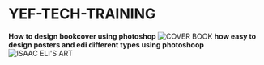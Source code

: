 # YEF-TECH-TRAINING
**How to design bookcover using photoshop**
![COVER BOOK](https://github.com/user-attachments/assets/d53bf4ed-e281-4f24-b567-dc4044fabec4)
**how easy to design posters and edi different types using photoshoop**
![ISAAC   ELI'S ART](https://github.com/user-attachments/assets/11349283-f405-48d0-9643-7cb4b9511def)

